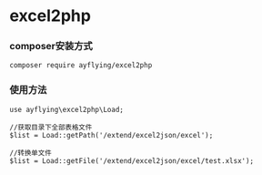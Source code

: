 # excel2php

### composer安装方式
~~~
composer require ayflying/excel2php
~~~

### 使用方法
~~~
use ayflying\excel2php\Load;

//获取目录下全部表格文件
$list = Load::getPath('/extend/excel2json/excel');

//转换单文件
$list = Load::getFile('/extend/excel2json/excel/test.xlsx');
~~~

